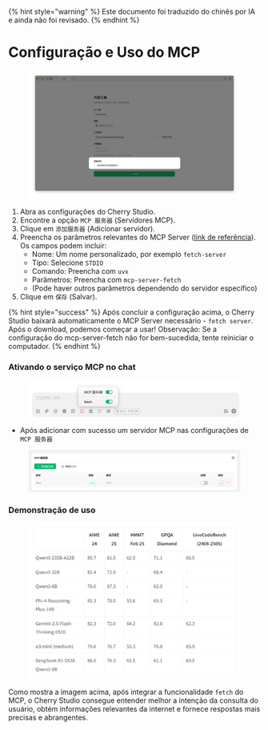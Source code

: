 
{% hint style="warning" %}
Este documento foi traduzido do chinês por IA e ainda não foi revisado.
{% endhint %}

# Configuração e Uso do MCP

<figure><img src="../../.gitbook/assets/image (8).png" alt=""><figcaption></figcaption></figure>

1. Abra as configurações do Cherry Studio.
2. Encontre a opção `MCP 服务器` (Servidores MCP).
3. Clique em `添加服务器` (Adicionar servidor).
4. Preencha os parâmetros relevantes do MCP Server ([link de referência](https://github.com/modelcontextprotocol/servers/tree/main/src/fetch)). Os campos podem incluir:
   * Nome: Um nome personalizado, por exemplo `fetch-server`
   * Tipo: Selecione `STDIO`
   * Comando: Preencha com `uvx`
   * Parâmetros: Preencha com `mcp-server-fetch`
   * (Pode haver outros parâmetros dependendo do servidor específico)
5. Clique em `保存` (Salvar).

{% hint style="success" %}
Após concluir a configuração acima, o Cherry Studio baixará automaticamente o MCP Server necessário - `fetch server`. Após o download, podemos começar a usar! Observação: Se a configuração do mcp-server-fetch não for bem-sucedida, tente reiniciar o computador.
{% endhint %}

### Ativando o serviço MCP no chat

<figure><img src="../../.gitbook/assets/MCP-输入框按钮示例.png" alt=""><figcaption></figcaption></figure>

* Após adicionar com sucesso um servidor MCP nas configurações de `MCP 服务器`

<figure><img src="../../.gitbook/assets/MCP服务器示例.png" alt=""><figcaption></figcaption></figure>

### **Demonstração de uso**

<figure><img src="../../.gitbook/assets/image (1) (1).png" alt=""><figcaption></figcaption></figure>

Como mostra a imagem acima, após integrar a funcionalidade `fetch` do MCP, o Cherry Studio consegue entender melhor a intenção da consulta do usuário, obtém informações relevantes da internet e fornece respostas mais precisas e abrangentes.